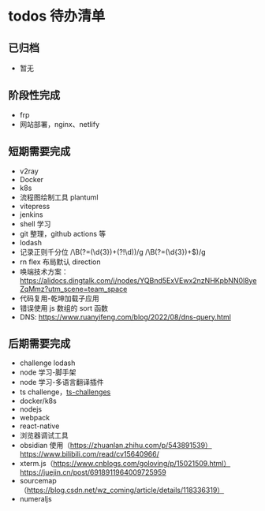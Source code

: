 # todos 待办清单

## 已归档

- 暂无

## 阶段性完成

- frp
- 网站部署，nginx、netlify

## 短期需要完成

- v2ray
- Docker
- k8s
- 流程图绘制工具 plantuml
- vitepress
- jenkins
- shell 学习
- git 整理，github actions 等
- lodash
- 记录正则千分位 /\B(?=(\d{3})+(?!\d))/g /\B(?=(\d{3})+$)/g
- rn flex 布局默认 direction
- 唤端技术方案：https://alidocs.dingtalk.com/i/nodes/YQBnd5ExVEwx2nzNHKpbNN0l8yeZqMmz?utm_scene=team_space
- 代码复用-乾坤加载子应用
- 错误使用 js 数组的 sort 函数
- DNS: https://www.ruanyifeng.com/blog/2022/08/dns-query.html

## 后期需要完成

- challenge lodash
- node 学习-脚手架
- node 学习-多语言翻译插件
- ts challenge，[ts-challenges](https://yqwoshuai.github.io/note/ts-challenges/#replacekeys)
- docker/k8s
- nodejs
- webpack
- react-native
- 浏览器调试工具
- obsidian 使用（https://zhuanlan.zhihu.com/p/543891539）https://www.bilibili.com/read/cv15640966/
- xterm.js（https://www.cnblogs.com/goloving/p/15021509.html）https://juejin.cn/post/6918911964009725959
- sourcemap（https://blog.csdn.net/wz_coming/article/details/118336319）
- numeraljs
